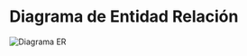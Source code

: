 # Diagrama de Entidad Relación

![Diagrama ER](https://user-images.githubusercontent.com/88745754/143515364-57cf3230-31a6-474b-bcf6-4121b22d0f9d.png)

